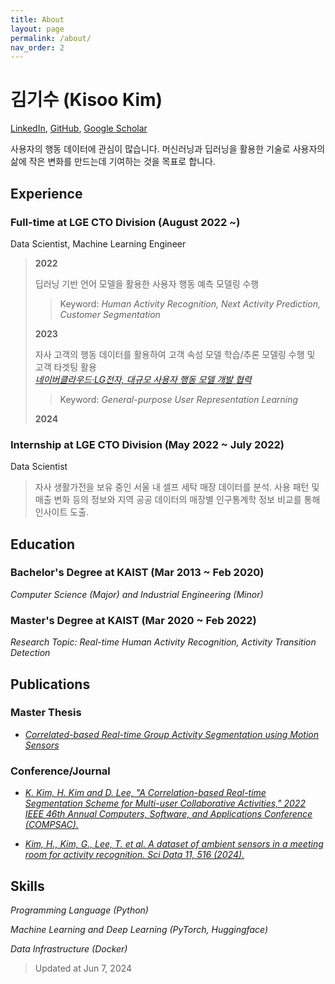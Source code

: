 ```yaml
---
title: About
layout: page
permalink: /about/
nav_order: 2
---
```


# 김기수 (Kisoo Kim)

[LinkedIn](https://www.linkedin.com/in/kroonerkim/), [GitHub](https://github.com/krooner), [Google Scholar](https://scholar.google.com/citations?user=2YxNtlIAAAAJ&hl=en)

사용자의 행동 데이터에 관심이 많습니다. 머신러닝과 딥러닝을 활용한 기술로 사용자의 삶에 작은 변화를 만드는데 기여하는 것을 목표로 합니다.

## Experience

### Full-time at LGE CTO Division (August 2022 ~)
Data Scientist, Machine Learning Engineer

> __2022__
>
> 딥러닝 기반 언어 모델을 활용한 사용자 행동 예측 모델링 수행
>> Keyword: _Human Activity Recognition, Next Activity Prediction, Customer Segmentation_ 
>
>__2023__
>
> 자사 고객의 행동 데이터를 활용하여 고객 속성 모델 학습/추론 모델링 수행 및 고객 타겟팅 활용 <br>[_네이버클라우드·LG전자, 대규모 사용자 행동 모델 개발 협력_](https://www.yna.co.kr/view/AKR20240216067300017)
>
>> Keyword: _General-purpose User Representation Learning_
>
> __2024__

### Internship at LGE CTO Division (May 2022 ~ July 2022)
Data Scientist

> 자사 생활가전을 보유 중인 서울 내 셀프 세탁 매장 데이터를 분석. 사용 패턴 및 매출 변화 등의 정보와 지역 공공 데이터의 매장별 인구통계학 정보 비교를 통해 인사이트 도출.

## Education

### Bachelor's Degree at KAIST (Mar 2013 ~ Feb 2020)
_Computer Science (Major) and Industrial Engineering (Minor)_

### Master's Degree at KAIST (Mar 2020 ~ Feb 2022)
_Research Topic: Real-time Human Activity Recognition, Activity Transition Detection_

## Publications
### Master Thesis
- [_Correlated-based Real-time Group Activity Segmentation using Motion Sensors_](https://koasas.kaist.ac.kr/handle/10203/309562)

### Conference/Journal
- [_K. Kim, H. Kim and D. Lee, "A Correlation-based Real-time Segmentation Scheme for Multi-user Collaborative Activities," 2022 IEEE 46th Annual Computers, Software, and Applications Conference (COMPSAC)._](https://doi.org/10.1109/COMPSAC54236.2022.00150)

- [_Kim, H., Kim, G., Lee, T. et al. A dataset of ambient sensors in a meeting room for activity recognition. Sci Data 11, 516 (2024)._](https://doi.org/10.1038/s41597-024-03344-7)


## Skills
_Programming Language (Python)_

_Machine Learning and Deep Learning (PyTorch, Huggingface)_

_Data Infrastructure (Docker)_

> Updated at Jun 7, 2024